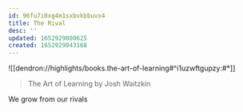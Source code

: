 ```yaml
---
id: 96fu7i0xg4m1sxbvkbbuvx4
title: The Rival
desc: ''
updated: 1652929080625
created: 1652929043168
---
```


![[dendron://highlights/books.the-art-of-learning#^i1uzwftgupzy:#*]]
> 
> The Art of Learning by Josh Waitzkin

We grow from our rivals
